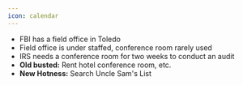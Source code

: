 ```yaml
---
icon: calendar
---
```


* FBI has a field office in Toledo
* Field office is under staffed, conference room rarely used
* IRS needs a conference room for two weeks to conduct an audit
* **Old busted:** Rent hotel conference room, etc.
* **New Hotness:** Search Uncle Sam's List
